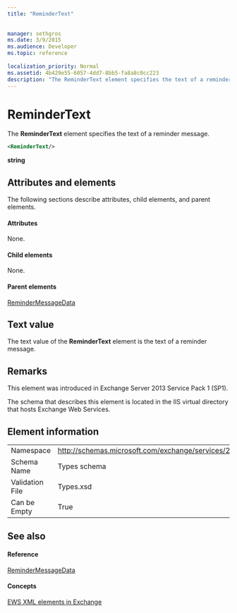 ```yaml
---
title: "ReminderText"
 
 
manager: sethgros
ms.date: 3/9/2015
ms.audience: Developer
ms.topic: reference
 
localization_priority: Normal
ms.assetid: 4b429e55-6057-4dd7-8bb5-fa8a8c0cc223
description: "The ReminderText element specifies the text of a reminder message."
---
```


# ReminderText

The **ReminderText** element specifies the text of a reminder message. 
  
```XML
<ReminderText/>
```

 **string**
## Attributes and elements

The following sections describe attributes, child elements, and parent elements.
  
#### Attributes

None.
  
#### Child elements

None.
  
#### Parent elements

[ReminderMessageData](remindermessagedata.md)
  
## Text value

The text value of the **ReminderText** element is the text of a reminder message. 
  
## Remarks

This element was introduced in Exchange Server 2013 Service Pack 1 (SP1).
  
The schema that describes this element is located in the IIS virtual directory that hosts Exchange Web Services.
  
## Element information

|||
|:-----|:-----|
|Namespace  <br/> |http://schemas.microsoft.com/exchange/services/2006/types  <br/> |
|Schema Name  <br/> |Types schema  <br/> |
|Validation File  <br/> |Types.xsd  <br/> |
|Can be Empty  <br/> |True  <br/> |
   
## See also

#### Reference

[ReminderMessageData](remindermessagedata.md)
#### Concepts

[EWS XML elements in Exchange](ews-xml-elements-in-exchange.md)


